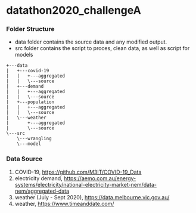 # datathon2020_challengeA


### Folder Structure
- data folder contains the source data and any modified output.
- src folder contains the script to proces, clean data, as well as script for models  
```
+---data
|   +---covid-19
|   |   +---aggregated
|   |   \---source
|   +---demand
|   |   +---aggregated
|   |   \---source
|   +---population
|   |   +---aggregated
|   |   \---source
|   \---weather
|       +---aggregated
|       \---source
\---src
    \---wrangling
    \---model
```

### Data Source
1. COVID-19, https://github.com/M3IT/COVID-19_Data
2. electricity demand, https://aemo.com.au/energy-systems/electricity/national-electricity-market-nem/data-nem/aggregated-data
3. weather (July - Sept 2020), https://data.melbourne.vic.gov.au/ 
4. weather, https://www.timeanddate.com/